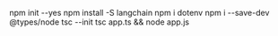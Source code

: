 npm init --yes
npm install -S langchain
npm i dotenv
npm i --save-dev @types/node
tsc --init
tsc app.ts && node app.js